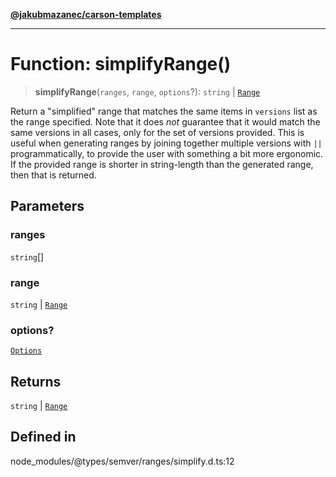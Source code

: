 [**@jakubmazanec/carson-templates**](../../../README.md)

---

# Function: simplifyRange()

> **simplifyRange**(`ranges`, `range`, `options`?): `string` \| [`Range`](../classes/Range.md)

Return a "simplified" range that matches the same items in `versions` list as the range specified.
Note that it does _not_ guarantee that it would match the same versions in all cases, only for the
set of versions provided. This is useful when generating ranges by joining together multiple
versions with `||` programmatically, to provide the user with something a bit more ergonomic. If the
provided range is shorter in string-length than the generated range, then that is returned.

## Parameters

### ranges

`string`[]

### range

`string` | [`Range`](../classes/Range.md)

### options?

[`Options`](../interfaces/Options.md)

## Returns

`string` \| [`Range`](../classes/Range.md)

## Defined in

node_modules/@types/semver/ranges/simplify.d.ts:12
